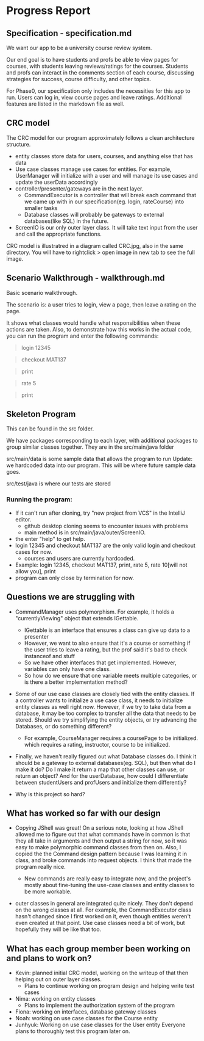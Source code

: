# Progress Report

## Specification - specification.md

We want our app to be a university course review system.

Our end goal is to have students and profs be able to view pages for courses, with students leaving reviews/ratings
for the courses. Students and profs can interact in the comments section of each course, discussing strategies for success,
course difficulty, and other topics.

For Phase0, our specification only includes the necessities for this app to run. Users can log in, view course pages
and leave ratings. Additional features are listed in the markdown file as well.

## CRC model

The CRC model for our program approximately follows a clean architecture structure.

- entity classes store data for users, courses, and anything else that has data
- Use case classes manage use cases for entities. For example, UserManager will initialize with a user and will manage its use cases and update the userData accordingly
- controller/presenter/gateways are in the next layer. 
  - CommandExecutor is a controller that will break each command that we came up with in our specification(eg. login, rateCourse) into smaller tasks
  - Database classes will probably be gateways to external databases(like SQL) in the future.
- ScreenIO is our only outer layer class. It will take text input from the user and call the appropriate functions.

CRC model is illustratred in a diagram called CRC.jpg, also in the same directory. You will have to rightclick > open image in new tab to see the full image.

## Scenario Walkthrough - walkthrough.md

Basic scenario walkthrough.

The scenario is: a user tries to login, view a page, then leave a rating on the page.

It shows what classes would handle what responsibilities when these actions are taken. Also, to demonstrate how this works in the actual code, you can run the program and enter the following commands:

> login 12345

> checkout MAT137

> print

> rate 5

> print

## Skeleton Program

This can be found in the src folder.

We have packages corresponding to each layer, with additional packages to group similar classes together.
They are in the src/main/java folder

src/main/data is some sample data that allows the program to run
Update: we hardcoded data into our program. This will be where future sample data goes.

src/test/java is where our tests are stored

### Running the program:
- If it can't run after cloning, try "new project from VCS" in the IntelliJ editor.
  - github desktop cloning seems to encounter issues with problems
  - main method is in src/main/java/outer/ScreenIO.
- the enter "help" to get help.
- login 12345 and checkout MAT137 are the only valid login and checkout cases for now.
  - courses and users are currently hardcoded.
- Example: login 12345, checkout MAT137, print, rate 5, rate 10[will not allow you], print
- program can only close by termination for now.

## Questions we are struggling with
- CommandManager uses polymorphism. For example, it holds a "currentlyViewing" object that extends IGettable.
  - IGettable is an interface that ensures a class can give up data to a presenter
  - However, we want to also ensure that it's a course or something if the user tries to leave a rating, but the prof said it's bad to check instanceof and stuff
  - So we have other interfaces that get implemented. However, variables can only have one class.
  - So how do we ensure that one variable meets multiple categories, or is there a better implementation method?

- Some of our use case classes are closely tied with the entity classes. If a controller wants to initialize a use case class, it needs to initialize entity classes as well right now.
However, if we try to take data from a database, it may be too complex to transfer all the data that needs to be stored. Should we try simplifying
the entity objects, or try advancing the Databases, or do something different?
  - For example, CourseManager requires a coursePage to be initialized.
  which requires a rating, instructor, course to be initialized. 

- Finally, we haven't really figured out what Database classes do. I think it should be a gateway to external databases(eg. SQL),
but then what do I make it do? Do I make it return a map that other classes can use, or return an object? And for the userDatabase, how could I
differentiate between studentUsers and profUsers and initialize them differently?

- Why is this project so hard?

## What has worked so far with our design
- Copying JShell was great! On a serious note, looking at how JShell allowed me to figure out that what commands have in common
is that they all take in arguments and then output a string for now, so it was easy to make polymorphic command classes from then on.
Also, I copied the the Command design pattern because I was learning it in class, and broke commands into request objects. I think that made the program really nice.
  - New commands are really easy to integrate now, and the project's mostly about fine-tuning the use-case classes and entity classes to be more workable.

- outer classes in general are integrated quite nicely. They don't depend on the wrong classes at all. For example, the CommandExecutor class hasn't changed since I first
worked on it, even though entities weren't even created at that point. Use case classes need a bit of work, but hopefully they will be like that too.

## What has each group member been working on and plans to work on?

- Kevin: planned initial CRC model, working on the writeup of that then helping out on outer layer classes.
  - Plans to continue working on program design and helping write test cases
- Nima: working on entity classes
  - Plans to implement the authorization system of the program
- Fiona: working on interfaces, database gateway classes
- Noah: working on use case classes for the Course entity
- Junhyuk: Working on use case classes for the User entity
Everyone plans to thoroughly test this program later on.
